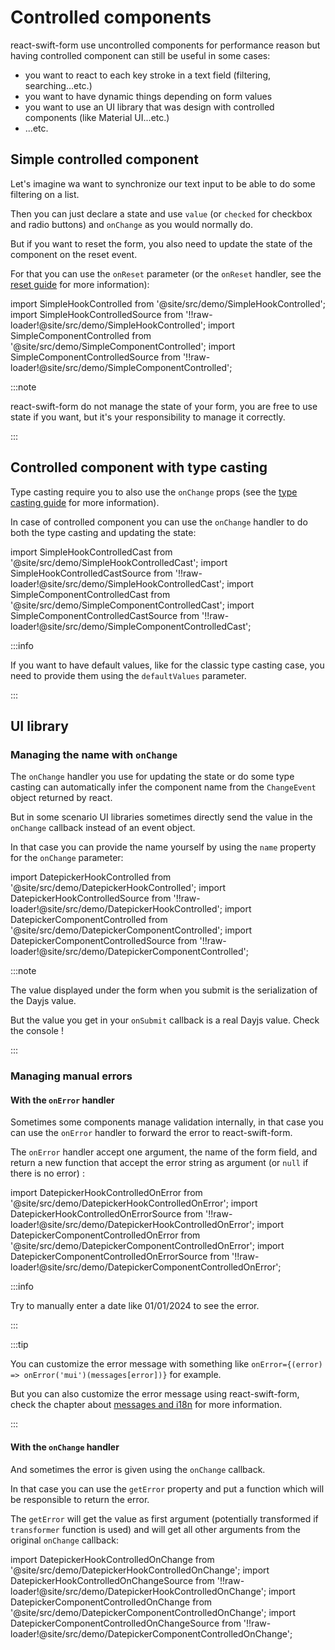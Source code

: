 # Controlled components

react-swift-form use uncontrolled components for performance reason but having controlled component can still be useful in some cases:

- you want to react to each key stroke in a text field (filtering, searching...etc.)
- you want to have dynamic things depending on form values
- you want to use an UI library that was design with controlled components (like Material UI...etc.)
- ...etc.

## Simple controlled component

Let's imagine wa want to synchronize our text input to be able to do some filtering on a list.

Then you can just declare a state and use `value` (or `checked` for checkbox and radio buttons) and `onChange` as you would normally do.

But if you want to reset the form, you also need to update the state of the component on the reset event.

For that you can use the `onReset` parameter (or the `onReset` handler, see the [reset guide](/docs/guides/submit-and-reset#resetting-to-specific-values) for more information):

import SimpleHookControlled from '@site/src/demo/SimpleHookControlled';
import SimpleHookControlledSource from '!!raw-loader!@site/src/demo/SimpleHookControlled';
import SimpleComponentControlled from '@site/src/demo/SimpleComponentControlled';
import SimpleComponentControlledSource from '!!raw-loader!@site/src/demo/SimpleComponentControlled';

<DemoTabs Component={SimpleComponentControlled} Hook={SimpleHookControlled} componentCode={SimpleComponentControlledSource} componentMetastring="{6,8-10,12-14,22,25}" hookCode={SimpleHookControlledSource} hookMetastring="{6,8-10,12-14,23,29}" withModes withRevalidateModes />

:::note

react-swift-form do not manage the state of your form, you are free to use state if you want, but it's your responsibility to manage it correctly.

:::

## Controlled component with type casting

Type casting require you to also use the `onChange` props (see the [type casting guide](/docs/guides/type-casting-and-default-values) for more information).

In case of controlled component you can use the `onChange` handler to do both the type casting and updating the state:

import SimpleHookControlledCast from '@site/src/demo/SimpleHookControlledCast';
import SimpleHookControlledCastSource from '!!raw-loader!@site/src/demo/SimpleHookControlledCast';
import SimpleComponentControlledCast from '@site/src/demo/SimpleComponentControlledCast';
import SimpleComponentControlledCastSource from '!!raw-loader!@site/src/demo/SimpleComponentControlledCast';

<DemoTabs Component={SimpleComponentControlledCast} Hook={SimpleHookControlledCast} componentCode={SimpleComponentControlledCastSource} componentMetastring="{5,8,11,22,26,30}" hookCode={SimpleHookControlledCastSource} hookMetastring="{5,8,11,19,21,30}" withModes withRevalidateModes />

:::info

If you want to have default values, like for the classic type casting case, you need to provide them using the `defaultValues` parameter.

:::

## UI library

### Managing the name with `onChange`

The `onChange` handler you use for updating the state or do some type casting can automatically infer the component name from the `ChangeEvent` object returned by react.

But in some scenario UI libraries sometimes directly send the value in the `onChange` callback instead of an event object.

In that case you can provide the name yourself by using the `name` property for the `onChange` parameter:

import DatepickerHookControlled from '@site/src/demo/DatepickerHookControlled';
import DatepickerHookControlledSource from '!!raw-loader!@site/src/demo/DatepickerHookControlled';
import DatepickerComponentControlled from '@site/src/demo/DatepickerComponentControlled';
import DatepickerComponentControlledSource from '!!raw-loader!@site/src/demo/DatepickerComponentControlled';

<DemoTabs Component={DatepickerComponentControlled} Hook={DatepickerHookControlled} componentCode={DatepickerComponentControlledSource} componentMetastring="{7,10,13,32}" hookCode={DatepickerHookControlledSource} hookMetastring="{7,10,13,32}" withModes withRevalidateModes />

:::note

The value displayed under the form when you submit is the serialization of the Dayjs value.

But the value you get in your `onSubmit` callback is a real Dayjs value. Check the console !

:::

### Managing manual errors

#### With the `onError` handler

Sometimes some components manage validation internally, in that case you can use the `onError` handler to forward the error to react-swift-form.

The `onError` handler accept one argument, the name of the form field, and return a new function that accept the error string as argument (or `null` if there is no error) :

import DatepickerHookControlledOnError from '@site/src/demo/DatepickerHookControlledOnError';
import DatepickerHookControlledOnErrorSource from '!!raw-loader!@site/src/demo/DatepickerHookControlledOnError';
import DatepickerComponentControlledOnError from '@site/src/demo/DatepickerComponentControlledOnError';
import DatepickerComponentControlledOnErrorSource from '!!raw-loader!@site/src/demo/DatepickerComponentControlledOnError';

<DemoTabs Component={DatepickerComponentControlledOnError} Hook={DatepickerHookControlledOnError} componentCode={DatepickerComponentControlledOnErrorSource} componentMetastring="{31,34}" hookCode={DatepickerHookControlledOnErrorSource} hookMetastring="{31,34}" withModes withRevalidateModes />

:::info

Try to manually enter a date like 01/01/2024 to see the error.

:::

:::tip

You can customize the error message with something like `onError={(error) => onError('mui')(messages[error])}` for example.

But you can also customize the error message using react-swift-form, check the chapter about [messages and i18n](/docs/guides/messages-and-i18n) for more information.

:::

#### With the `onChange` handler

And sometimes the error is given using the `onChange` callback.

In that case you can use the `getError` property and put a function which will be responsible to return the error.

The `getError` will get the value as first argument (potentially transformed if `transformer` function is used) and will get all other arguments from the original `onChange` callback:

import DatepickerHookControlledOnChange from '@site/src/demo/DatepickerHookControlledOnChange';
import DatepickerHookControlledOnChangeSource from '!!raw-loader!@site/src/demo/DatepickerHookControlledOnChange';
import DatepickerComponentControlledOnChange from '@site/src/demo/DatepickerComponentControlledOnChange';
import DatepickerComponentControlledOnChangeSource from '!!raw-loader!@site/src/demo/DatepickerComponentControlledOnChange';

<DemoTabs Component={DatepickerComponentControlledOnChange} Hook={DatepickerHookControlledOnChange} componentCode={DatepickerComponentControlledOnChangeSource} componentMetastring="{21-23,35,37,39}" hookCode={DatepickerHookControlledOnChangeSource} hookMetastring="{21-23,35,37,39}" withModes withRevalidateModes />
